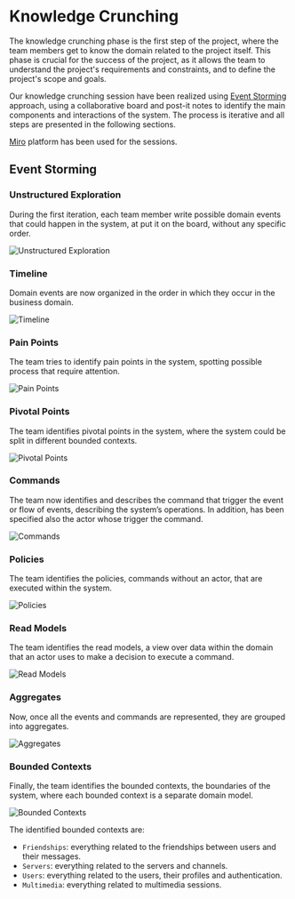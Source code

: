# Knowledge Crunching

The knowledge crunching phase is the first step of the project, where the team members get to know the domain related to the project itself.
This phase is crucial for the success of the project, as it allows the team to understand the project's requirements and constraints, and to define the project's scope and goals.

Our knowledge crunching session have been realized using [Event Storming](https://www.eventstorming.com) approach, using a collaborative board and post-it notes to identify the main components and interactions of the system.
The process is iterative and all steps are presented in the following sections.


[Miro](https://miro.com/) platform has been used for the sessions.

## Event Storming

### Unstructured Exploration

During the first iteration, each team member write possible domain events that could happen in the system, at put it on the board, without any specific order.

![Unstructured Exploration](./img/knowledge-crunching/01-unstructured-exploration.jpg)

### Timeline

Domain events are now organized in the order in which they occur in the business domain.

![Timeline](./img/knowledge-crunching/02-timeline.jpg)

### Pain Points

The team tries to identify pain points in the system, spotting possible process that require
attention.

![Pain Points](./img/knowledge-crunching/03-pain-points.jpg)

### Pivotal Points

The team identifies pivotal points in the system, where the system could be split in different bounded contexts.

![Pivotal Points](./img/knowledge-crunching/04-pivotal-points.jpg)

### Commands

The team now identifies and describes the command that trigger the event or flow of events,
describing the system’s operations.
In addition, has been specified also the actor whose trigger the command.

![Commands](./img/knowledge-crunching/05-commands.jpg)

### Policies

The team identifies the policies, commands without an actor, that are executed within the system.

![Policies](./img/knowledge-crunching/06-policies.jpg)

### Read Models

The team identifies the read models, a view over data within the domain that an actor uses to make a decision to execute a command.

![Read Models](./img/knowledge-crunching/07-read-models.jpg)

### Aggregates

Now, once all the events and commands are represented, they are grouped into aggregates.

![Aggregates](./img/knowledge-crunching/09-aggregates.jpg)

### Bounded Contexts

Finally, the team identifies the bounded contexts, the boundaries of the system, where each bounded context is a separate domain model.

![Bounded Contexts](./img/knowledge-crunching/10-bounded-contexts.jpg)

The identified bounded contexts are:

- `Friendships`: everything related to the friendships between users and their messages.
- `Servers`: everything related to the servers and channels.
- `Users`: everything related to the users, their profiles and authentication.
- `Multimedia`: everything related to multimedia sessions.
